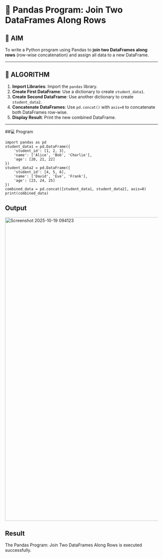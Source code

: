 # 🧪 Pandas Program: Join Two DataFrames Along Rows

## 🎯 AIM

To write a Python program using Pandas to **join two DataFrames along rows** (row-wise concatenation) and assign all data to a new DataFrame.

---

## 🧠 ALGORITHM

1. **Import Libraries**: Import the `pandas` library.
2. **Create First DataFrame**: Use a dictionary to create `student_data1`.
3. **Create Second DataFrame**: Use another dictionary to create `student_data2`.
4. **Concatenate DataFrames**: Use `pd.concat()` with `axis=0` to concatenate both DataFrames row-wise.
5. **Display Result**: Print the new combined DataFrame.

---

##💻 Program
```
import pandas as pd
student_data1 = pd.DataFrame({
    'student_id': [1, 2, 3],
    'name': ['Alice', 'Bob', 'Charlie'],
    'age': [20, 21, 22]
})
student_data2 = pd.DataFrame({
    'student_id': [4, 5, 6],
    'name': ['David', 'Eve', 'Frank'],
    'age': [23, 24, 25]
})
combined_data = pd.concat([student_data1, student_data2], axis=0)
print(combined_data)
```
## Output
<img width="1532" height="1001" alt="Screenshot 2025-10-19 094123" src="https://github.com/user-attachments/assets/c1390464-c02b-4e43-8b6b-75fb6e31f23d" />

## Result
The Pandas Program: Join Two DataFrames Along Rows is executed successfully.
